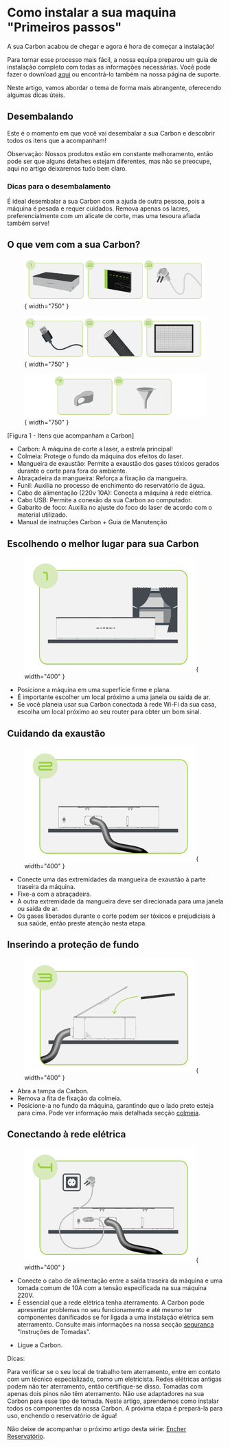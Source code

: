 # Como instalar a sua maquina "Primeiros passos"

A sua Carbon acabou de chegar e agora é hora de começar a instalação!

Para tornar esse processo mais fácil, a nossa equipa preparou um guia de instalação completo com todas as informações necessárias. Você pode fazer o download [aqui] ou encontrá-lo também na nossa página de suporte.

[aqui]: https://gadgetpluskdb.github.io/Carbon-FAQS/transferencias/

Neste artigo, vamos abordar o tema de forma mais abrangente, oferecendo algumas dicas úteis.

## Desembalando
Este é o momento em que você vai desembalar a sua Carbon e descobrir todos os itens que a acompanham!

Observação: Nossos produtos estão em constante melhoramento, então pode ser que alguns detalhes estejam diferentes, mas não se preocupe, aqui no artigo deixaremos tudo bem claro.

### Dicas para o desembalamento

É ideal desembalar a sua Carbon com a ajuda de outra pessoa, pois a máquina é pesada e requer cuidados.
Remova apenas os lacres, preferencialmente com um alicate de corte, mas uma tesoura afiada também serve!

## O que vem com a sua Carbon?

<figure markdown="span">

  ![FrenteMaq](../images/ImgManual_04.png){ width="750" }
  <figcaption></figcaption>
  
  ![FrenteMaq](../images/ImgManual_05.png){ width="750" }
  <figcaption></figcaption>

  ![FrenteMaq](../images/ImgManual_06.png){ width="750" }
  <figcaption></figcaption>

</figure>

[Figura 1 - Itens que acompanham a Carbon]

* Carbon: A máquina de corte a laser, a estrela principal!
* Colmeia: Protege o fundo da máquina dos efeitos do laser.
* Mangueira de exaustão: Permite a exaustão dos gases tóxicos gerados durante o corte para fora do ambiente.
* Abraçadeira da mangueira: Reforça a fixação da mangueira.
* Funil: Auxilia no processo de enchimento do reservatório de água.
* Cabo de alimentação (220v 10A): Conecta a máquina à rede elétrica.
* Cabo USB: Permite a conexão da sua Carbon ao computador.
* Gabarito de foco: Auxilia no ajuste do foco do laser de acordo com o material utilizado.
* Manual de instruções Carbon + Guia de Manutenção


## Escolhendo o melhor lugar para sua Carbon

<figure markdown="span">

  ![FrenteMaq](../images/ImgManual_14.png){ width="400" }
  <figcaption></figcaption>

</figure>

* Posicione a máquina em uma superfície firme e plana.
* É importante escolher um local próximo a uma janela ou saída de ar.
* Se você planeia usar sua Carbon conectada à rede Wi-Fi da sua casa, escolha um local próximo ao seu router para obter um bom sinal.

## Cuidando da exaustão

<figure markdown="span">

  ![FrenteMaq](../images/ImgManual_15.png){ width="400" }
  <figcaption></figcaption>

</figure>

* Conecte uma das extremidades da mangueira de exaustão à parte traseira da máquina.
* Fixe-a com a abraçadeira.
* A outra extremidade da mangueira deve ser direcionada para uma janela ou saída de ar.
* Os gases liberados durante o corte podem ser tóxicos e prejudiciais à sua saúde, então preste atenção nesta etapa.

## Inserindo a proteção de fundo

<figure markdown="span">

  ![FrenteMaq](../images/ImgManual_16.png){ width="400" }
  <figcaption></figcaption>

</figure>

* Abra a tampa da Carbon.
* Remova a fita de fixação da colmeia.
* Posicione-a no fundo da máquina, garantindo que o lado preto esteja para cima. Pode ver informação mais detalhada secção [colmeia].

[colmeia]: https://gadgetpluskdb.github.io/Carbon-FAQS/manual/primeiros-passos/colmeia/

## Conectando à rede elétrica

<figure markdown="span">

  ![FrenteMaq](../images/ImgManual_17.png){ width="400" }
  <figcaption></figcaption>

</figure>

* Conecte o cabo de alimentação entre a saída traseira da máquina e uma tomada comum de 10A com a tensão especificada na sua máquina 220V.
* É essencial que a rede elétrica tenha aterramento. A Carbon pode apresentar problemas no seu funcionamento e até mesmo ter componentes danificados se for ligada a uma instalação elétrica sem aterramento. Consulte mais informações na nossa secção [segurança] "Instruções de Tomadas".

[segurança]: https://gadgetpluskdb.github.io/Carbon-FAQS/seguran%C3%A7a/aterramento-tomadas/

* Ligue a Carbon.

Dicas:

Para verificar se o seu local de trabalho tem aterramento, entre em contato com um técnico especializado, como um eletricista.
Redes elétricas antigas podem não ter aterramento, então certifique-se disso.
Tomadas com apenas dois pinos não têm aterramento. Não use adaptadores na sua Carbon para esse tipo de tomada.
Neste artigo, aprendemos como instalar todos os componentes da nossa Carbon. A próxima etapa é prepará-la para uso, enchendo o reservatório de água!

Não deixe de acompanhar o próximo artigo desta série: [Encher Reservatório].

[Encher Reservatório]: https://gadgetpluskdb.github.io/Carbon-FAQS/manual/primeiros-passos/encher-reservat%C3%B3rio/